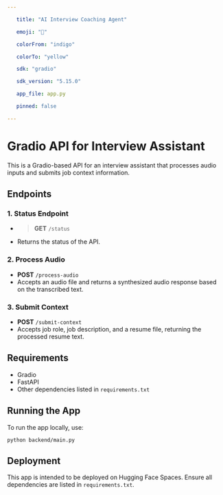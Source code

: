 ```yaml
---

   title: "AI Interview Coaching Agent"

   emoji: "🚀"  

   colorFrom: "indigo"  

   colorTo: "yellow"  

   sdk: "gradio" 

   sdk_version: "5.15.0"  

   app_file: app.py  

   pinned: false

---
```


# Gradio API for Interview Assistant

This is a Gradio-based API for an interview assistant that processes audio inputs and submits job context information.

## Endpoints

### 1. Status Endpoint

- > **GET** `/status`
- Returns the status of the API.

### 2. Process Audio

- **POST** `/process-audio`
- Accepts an audio file and returns a synthesized audio response based on the transcribed text.

### 3. Submit Context

- **POST** `/submit-context`
- Accepts job role, job description, and a resume file, returning the processed resume text.

## Requirements

- Gradio
- FastAPI
- Other dependencies listed in `requirements.txt`

## Running the App

To run the app locally, use:

```
python backend/main.py
```

## Deployment

This app is intended to be deployed on Hugging Face Spaces. Ensure all dependencies are listed in `requirements.txt`.
